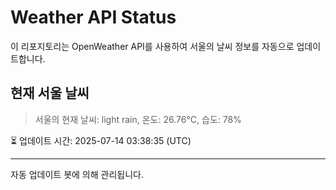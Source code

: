
# Weather API Status

이 리포지토리는 OpenWeather API를 사용하여 서울의 날씨 정보를 자동으로 업데이트합니다.

## 현재 서울 날씨
> 서울의 현재 날씨: light rain, 온도: 26.76°C, 습도: 78%

⏳ 업데이트 시간: 2025-07-14 03:38:35 (UTC)

---
자동 업데이트 봇에 의해 관리됩니다.
